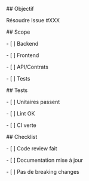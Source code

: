 \## Objectif

Résoudre Issue #XXX



\## Scope

\- \[ ] Backend

\- \[ ] Frontend  

\- \[ ] API/Contrats

\- \[ ] Tests



\## Tests

\- \[ ] Unitaires passent

\- \[ ] Lint OK

\- \[ ] CI verte



\## Checklist

\- \[ ] Code review fait

\- \[ ] Documentation mise à jour

\- \[ ] Pas de breaking changes

